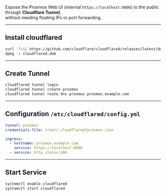Expose the Proxmox Web UI (internal `https://localhost:8006`) to the public through **Cloudflare Tunnel**,  
without needing floating IPs or port forwarding.

---

##  Install cloudflared
```bash
curl -fsSL https://github.com/cloudflare/cloudflared/releases/latest/download/cloudflared-linux-amd64.deb -o cloudflared.deb
dpkg -i cloudflared.deb
```

---

##  Create Tunnel
```bash
cloudflared tunnel login
cloudflared tunnel create proxmox
cloudflared tunnel route dns proxmox proxmox.example.com
```

---

##  Configuration `/etc/cloudflared/config.yml`
```yaml
tunnel: proxmox
credentials-file: /root/.cloudflared/proxmox.json

ingress:
  - hostname: proxmox.example.com
    service: https://localhost:8006
  - service: http_status:404
```

---

##  Start Service
```bash
systemctl enable cloudflared
systemctl start cloudflared
```
